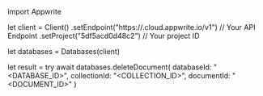 import Appwrite

let client = Client()
    .setEndpoint("https://<REGION>.cloud.appwrite.io/v1") // Your API Endpoint
    .setProject("5df5acd0d48c2") // Your project ID

let databases = Databases(client)

let result = try await databases.deleteDocument(
    databaseId: "<DATABASE_ID>",
    collectionId: "<COLLECTION_ID>",
    documentId: "<DOCUMENT_ID>"
)

